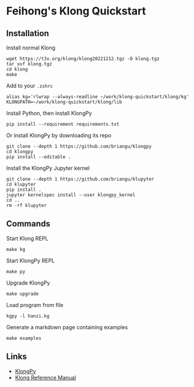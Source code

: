 # Feihong's Klong Quickstart

## Installation

Install normal Klong

    wget https://t3x.org/klong/klong20221212.tgz -O klong.tgz
    tar xvf klong.tgz
    cd klong
    make

Add to your `.zshrc`

    alias kg='rlwrap --always-readline ~/work/klong-quickstart/klong/kg'
    KLONGPATH=~/work/klong-quickstart/klong/lib

Install Python, then install KlongPy
 
    pip install --requirement requirements.txt

Or install KlongPy by downloading its repo

    git clone --depth 1 https://github.com/briangu/klongpy
    cd klongpy
    pip install --editable .

Install the KlongPy Jupyter kernel

    git clone --depth 1 https://github.com/briangu/klupyter
    cd klupyter
    pip install .
    jupyter kernelspec install --user klongpy_kernel
    cd ..
    rm -rf klupyter

## Commands

Start Klong REPL

    make kg

Start KlongPy REPL

    make py

Upgrade KlongPy

    make upgrade

Load program from file

    kgpy -l hanzi.kg

Generate a markdown page containing examples

    make examples

## Links

- [KlongPy](https://github.com/briangu/klongpy)
- [Klong Reference Manual](https://t3x.org/klong/klong-ref.txt.html)
